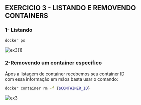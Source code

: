 ## EXERCICIO 3 - LISTANDO E REMOVENDO CONTAINERS

### 1- Listando

```bash
docker ps
```
![ex3(1)](https://github.com/user-attachments/assets/3c2e8639-85df-4fa6-931e-f32bb7c3da0e)

### 2-Removendo um container especifico  
Ápos a listagem de container recebemos seu container ID  
com essa informação em mãos basta usar o comando:

```bash
docker container rm -f {$CONTAINER_ID}
```
![ex3](https://github.com/user-attachments/assets/87b79d24-6214-4141-9683-11e96e8ee22c)
